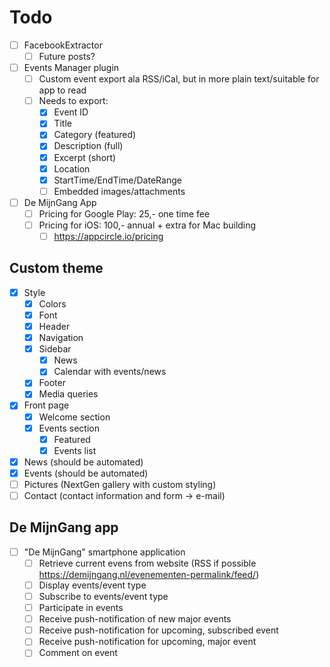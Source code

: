 # Todo
- [ ] FacebookExtractor
	- [ ] Future posts?
- [ ] Events Manager plugin
	- [ ] Custom event export ala RSS/iCal, but in more plain text/suitable for app to read
	- [ ] Needs to export:
		- [x] Event ID
		- [x] Title
		- [x] Category (featured)
		- [x] Description (full)
		- [x] Excerpt (short)
		- [x] Location
		- [x] StartTime/EndTime/DateRange
		- [ ] Embedded images/attachments
- [ ] De MijnGang App
	- [ ] Pricing for Google Play: 25,- one time fee
	- [ ] Pricing for iOS: 100,- annual + extra for Mac building
		- [ ] https://appcircle.io/pricing
## Custom theme
- [x] Style
	- [x] Colors
	- [x] Font
	- [x] Header
	- [x] Navigation
	- [x] Sidebar
		- [x] News
		- [x] Calendar with events/news
	- [x] Footer
	- [x] Media queries
- [x] Front page
	- [x] Welcome section
	- [x] Events section
		- [x] Featured
		- [x] Events list
- [x] News (should be automated)
- [x] Events (should be automated)
- [ ] Pictures (NextGen gallery with custom styling)
- [ ] Contact (contact information and form -> e-mail)
## De MijnGang app
- [ ] "De MijnGang" smartphone application
	- [ ] Retrieve current evens from website (RSS if possible https://demijngang.nl/evenementen-permalink/feed/)
	- [ ] Display events/event type
	- [ ] Subscribe to events/event type
	- [ ] Participate in events
	- [ ] Receive push-notification of new major events
	- [ ] Receive push-notification for upcoming, subscribed event
	- [ ] Receive push-notification for upcoming, major event
	- [ ] Comment on event